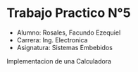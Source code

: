 # Trabajo Practico N°5

+ Alumno: Rosales, Facundo Ezequiel
+ Carrera: Ing. Electronica
+ Asignatura: Sistemas Embebidos

Implementacion de una Calculadora


